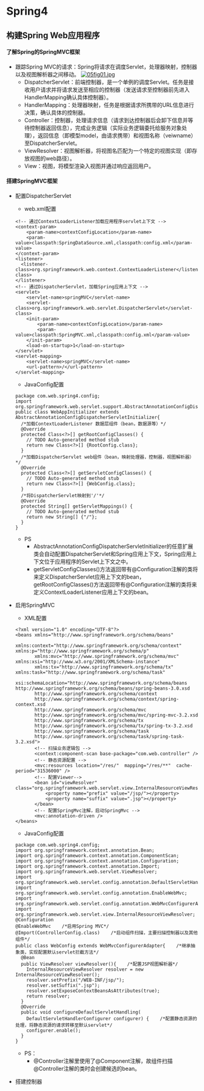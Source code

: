 # Spring4

## 构建Spring Web应用程序

#### 了解Spring的SpringMVC框架

* 跟踪Spring MVC的请求：Spring将请求在调度Servlet，处理器映射，控制器以及视图解析器之间移动。
[![05fig01.jpg](https://i.loli.net/2018/03/26/5ab852f0cb58d.jpg)](https://i.loli.net/2018/03/26/5ab852f0cb58d.jpg)
  * DispatcherServlet：前端控制器，是一个单例的调度Servlet。任务是接收用户请求并将请求发送至相应的控制器（发送请求至控制器前先进入HandlerMapping确认具体控制器）。
  * HandlerMapping：处理器映射，任务是根据请求所携带的URL信息进行决策，确认具体的控制器。
  * Controller：控制器，处理请求信息（请求到达控制器后会卸下信息并等待控制器返回信息），完成业务逻辑（实际业务逻辑委托给服务对象处理），返回信息（即模型model，由请求携带）和视图名称（veiwname）至DispatcherServlet。
  * ViewResolver：视图解析器，将视图名匹配为一个特定的视图实现（即存放视图的web路径）。
  * View：视图，将模型渲染入视图并通过响应返回用户。

#### 搭建SpringMVC框架

* 配置DispatcherServlet
  * web.xml配置
  ```
  <!-- 通过ContextLoaderListener加载应用程序servlet上下文 -->
  <context-param>
      <param-name>contextConfigLocation</param-name>
      <param-value>classpath:SpringDataSource.xml,classpath:config.xml</param-value>
  </context-param>
  <listener>
    <listener-class>org.springframework.web.context.ContextLoaderListener</listener-class>
  </listener>
  <!-- 通过DispatcherServlet，加载Spring应用上下文 -->
  <servlet>
      <servlet-name>springMVC</servlet-name>
      <servlet-class>org.springframework.web.servlet.DispatcherServlet</servlet-class>
      <init-param>
          <param-name>contextConfigLocation</param-name>
          <param-value>classpath:SpringMVC.xml,classpath:config.xml</param-value>
      </init-param>
      <load-on-startup>1</load-on-startup>
  </servlet>
  <servlet-mapping>
      <servlet-name>springMVC</servlet-name>
      <url-pattern>/</url-pattern>
  </servlet-mapping>
  ```
  * JavaConfig配置
  ```
  package com.web.spring4.config;
  import org.springframework.web.servlet.support.AbstractAnnotationConfigDispatcherServletInitializer;
  public class WebAppInitializer extends AbstractAnnotationConfigDispatcherServletInitializer{
    /*加载ContextLoaderListener 数据层组件（bean，数据源等）*/
    @Override
    protected Class<?>[] getRootConfigClasses() {
      // TODO Auto-generated method stub
      return new Class<?>[] {RootConfig.class};
    }
    /*加载DispatcherServlet web组件（bean，映射处理器，控制器，视图解析器）*/
    @Override
    protected Class<?>[] getServletConfigClasses() {
      // TODO Auto-generated method stub
      return new Class<?>[] {WebConfig.class};
    }
    /*将DispatcherServlet映射到'/'*/
    @Override
    protected String[] getServletMappings() {
      // TODO Auto-generated method stub
      return new String[] {"/"};
    }
  }
  ```
  * PS
    * AbstractAnnotationConfigDispatcherServletInitializer的任意扩展类会自动配置DispatcherServlet和Spring应用上下文，Spring应用上下文位于应用程序的Servlet上下文之中。
    * getServletConfigClasses()方法返回带有@Configuration注解的类将来定义DispatcherServlet应用上下文的bean，getRootConfigClasses()方法返回带有@Configuration注解的类将来定义ContextLoaderListener应用上下文的bean。

* 启用SpringMVC
  * XML配置
  ```
  <?xml version="1.0" encoding="UTF-8"?>
  <beans xmlns="http://www.springframework.org/schema/beans"
         xmlns:context="http://www.springframework.org/schema/context" xmlns:p="http://www.springframework.org/schema/p"
         xmlns:mvc="http://www.springframework.org/schema/mvc" xmlns:xsi="http://www.w3.org/2001/XMLSchema-instance"
         xmlns:tx="http://www.springframework.org/schema/tx" xmlns:task="http://www.springframework.org/schema/task"
         xsi:schemaLocation="http://www.springframework.org/schema/beans http://www.springframework.org/schema/beans/spring-beans-3.0.xsd  
         http://www.springframework.org/schema/context  
         http://www.springframework.org/schema/context/spring-context.xsd  
         http://www.springframework.org/schema/mvc  
         http://www.springframework.org/schema/mvc/spring-mvc-3.2.xsd
         http://www.springframework.org/schema/tx
         http://www.springframework.org/schema/tx/spring-tx-3.2.xsd
         http://www.springframework.org/schema/task
         http://www.springframework.org/schema/task/spring-task-3.2.xsd">
         <!-- 扫描业务逻辑包 -->
         <context:component-scan base-package="com.web.controller" />
         <!-- 静态资源配置 -->
         <mvc:resources location="/res/"  mapping="/res/**"  cache-period="31536000" />
         <!-- 配置Viewer-->
         <bean id="viewResolver" class="org.springframework.web.servlet.view.InternalResourceViewResolver">
             <property name="prefix" value="/jsp/"></property>
             <property name="suffix" value=".jsp"></property>
         </bean>
         <!-- 配置SpringMvc注解，启动SpringMvc -->
         <mvc:annotation-driven />
  </beans>
  ```

  * JavaConfig配置
  ```
  package com.web.spring4.config;
  import org.springframework.context.annotation.Bean;
  import org.springframework.context.annotation.ComponentScan;
  import org.springframework.context.annotation.Configuration;
  import org.springframework.context.annotation.Import;
  import org.springframework.web.servlet.ViewResolver;
  import org.springframework.web.servlet.config.annotation.DefaultServletHandlerConfigurer;
  import org.springframework.web.servlet.config.annotation.EnableWebMvc;
  import org.springframework.web.servlet.config.annotation.WebMvcConfigurerAdapter;
  import org.springframework.web.servlet.view.InternalResourceViewResolver;
  @Configuration
  @EnableWebMvc    /*启用Spring MVC*/
  @Import(ControllerConfig.class)    /*启动组件扫描，主要扫描控制器以及其他组件*/
  public class WebConfig extends WebMvcConfigurerAdapter{    /*继承抽象类，实现配置默认servlet拦截方法*/
    @Bean
    public ViewResolver viewResolver(){    /*配置JSP视图解析器*/
      InternalResourceViewResolver resolver = new InternalResourceViewResolver();
      resolver.setPrefix("/WEB-INF/jsp/");
      resolver.setSuffix(".jsp");
      resolver.setExposeContextBeansAsAttributes(true);
      return resolver;
    }
    @Override
    public void configureDefaultServletHandling(
      DefaultServletHandlerConfigurer configurer) {    /*配置静态资源的处理，将静态资源的请求转移至默认servlet*/
      configurer.enable();
    }
  }
  ```
  * PS：
    * @Controller注解里使用了@Component注解，故组件扫描@Controller注解的类时会创建候选的bean。

* 搭建控制器
